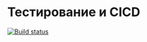 # Тестирование и CICD
[![Build status](https://ci.appveyor.com/api/projects/status/ugfv8ywni0xs8cgo?svg=true)](https://ci.appveyor.com/project/GalinaNetishina/testing)
